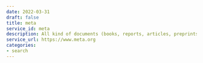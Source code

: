 ```yaml
---
date: 2022-03-31
draft: false
title: meta
service_id: meta
description: All kind of documents (books, reports, articles, preprints)
service_url: https://www.meta.org
categories:
- search
---
```



